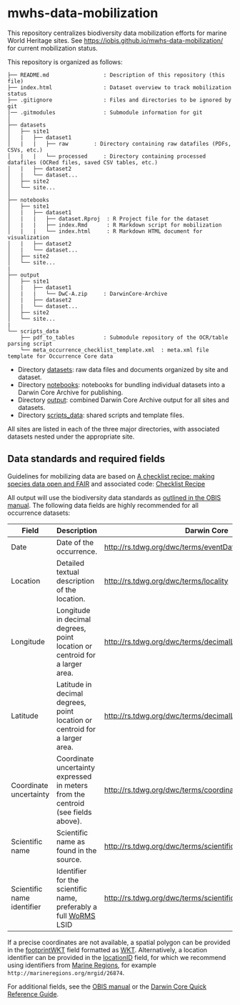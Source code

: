 # mwhs-data-mobilization

This repository centralizes biodiversity data mobilization efforts for marine World Heritage sites. See https://iobis.github.io/mwhs-data-mobilization/ for current mobilization status.

This repository is organized as follows:

```
├── README.md                 : Description of this repository (this file)
├── index.html                : Dataset overview to track mobilization status
├── .gitignore                : Files and directories to be ignored by git
|── .gitmodules               : Submodule information for git
│
├── datasets
│   ├── site1
│   |   ├── dataset1
│   |   |   ├── raw		   : Directory containing raw datafiles (PDFs, CSVs, etc.)
│   |   |   └── processed     : Directory containing processed datafiles (OCRed files, saved CSV tables, etc.)
│   |   ├── dataset2
│   |   └── dataset...
│   ├── site2
│   └── site...
│
├── notebooks
│   ├── site1
│   |   ├── dataset1
│   |   |   ├── dataset.Rproj  : R Project file for the dataset
│   |   |   ├── index.Rmd      : R Markdown script for mobilization
│   |   |   └── index.html     : R Markdown HTML document for visualization
│   |   ├── dataset2
│   |   └── dataset...
│   ├── site2
│   └── site...
|
├── output
│   ├── site1
│   |   ├── dataset1
│   |   |   └── DwC-A.zip     : DarwinCore-Archive
│   |   ├── dataset2
│   |   └── dataset...
│   ├── site2
│   └── site...
|
└── scripts_data
    ├── pdf_to_tables         : Submodule repository of the OCR/table parsing script
    └── meta_occurrence_checklist_template.xml  : meta.xml file template for Occurrence Core data
```


- Directory [datasets](datasets): raw data files and documents organized by site and dataset.
- Directory [notebooks](notebooks): notebooks for bundling individual datasets into a Darwin Core Archive for publishing.
- Directory [output](output): combined Darwin Core Archive output for all sites and datasets.
- Directory [scripts_data](scripts_data): shared scripts and template files.

All sites are listed in each of the three major directories, with associated datasets nested under the appropriate site.

## Data standards and required fields

Guidelines for mobilizing data are based on [A checklist recipe: making species data open and FAIR](https://academic.oup.com/database/article/doi/10.1093/database/baaa084/5979745) and associated code: [Checklist Recipe](https://trias-project.github.io/checklist-recipe/dwc_mapping.html)

All output will use the biodiversity data standards as [outlined in the OBIS manual](https://manual.obis.org/data_standards.html). The following data fields are highly recommended for all occurrence datasets:

| Field                      | Description                                                                                        | Darwin Core                                                |
|----------------------------|----------------------------------------------------------------------------------------------------|------------------------------------------------------------|
| Date                       | Date of the occurrence.                                                                            | http://rs.tdwg.org/dwc/terms/eventDate                     |
| Location                   | Detailed textual description of the location.                                                        | http://rs.tdwg.org/dwc/terms/locality              |
| Longitude                  | Longitude in decimal degrees, point location or centroid for a larger area.                        | http://rs.tdwg.org/dwc/terms/decimalLongitude              |
| Latitude                   | Latitude in decimal degrees, point location or centroid for a larger area.                         | http://rs.tdwg.org/dwc/terms/decimalLatitude               |
| Coordinate uncertainty     | Coordinate uncertainty expressed in meters from the centroid (see fields above).                   | http://rs.tdwg.org/dwc/terms/coordinateUncertaintyInMeters |
| Scientific name            | Scientific name as found in the source.                                                            | http://rs.tdwg.org/dwc/terms/scientificName                |
| Scientific name identifier | Identifier for the scientific name, preferably a full [WoRMS](https://www.marinespecies.org/) LSID | http://rs.tdwg.org/dwc/terms/scientificNameID              |

If a precise coordinates are not available, a spatial polygon can be provided in the [footprintWKT](http://rs.tdwg.org/dwc/terms/footprintWKT) field formatted as [WKT](https://wktmap.com/). Alternatively, a location identifier can be provided in the [locationID](http://rs.tdwg.org/dwc/terms/locationID) field, for which we recommend using identifiers from [Marine Regions](https://marineregions.org/), for example `http://marineregions.org/mrgid/26874`.

For additional fields, see the [OBIS manual](https://manual.obis.org/data_standards.html) or the [Darwin Core Quick Reference Guide](https://dwc.tdwg.org/terms/).
